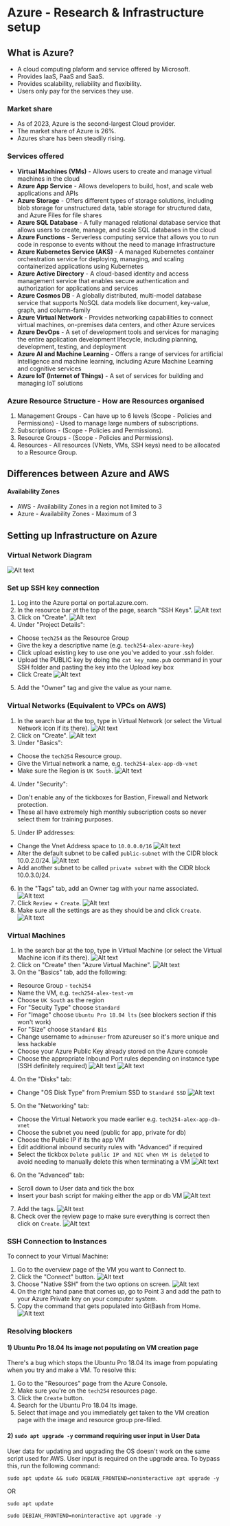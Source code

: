 # Azure - Research & Infrastructure setup

## What is Azure?

- A cloud computing plaform and service offered by Microsoft.
- Provides IaaS, PaaS and SaaS.
- Provides scalability, reliability and flexibility.
- Users only pay for the services they use.

### Market share

- As of 2023, Azure is the second-largest Cloud provider.
- The market share of Azure is 26%.
- Azures share has been steadily rising.

### Services offered

- **Virtual Machines (VMs)** - Allows users to create and manage virtual machines in the cloud
- **Azure App Service** - Allows developers to build, host, and scale web applications and APIs
- **Azure Storage** - Offers different types of storage solutions, including blob storage for unstructured data, table storage for structured data, and Azure Files for file shares
- **Azure SQL Database** - A fully managed relational database service that allows users to create, manage, and scale SQL databases in the cloud
- **Azure Functions** - Serverless computing service that allows you to run code in response to events without the need to manage infrastructure
- **Azure Kubernetes Service (AKS)** - A managed Kubernetes container orchestration service for deploying, managing, and scaling containerized applications using Kubernetes
- **Azure Active Directory** - A cloud-based identity and access management service that enables secure authentication and authorization for applications and services
- **Azure Cosmos DB** - A globally distributed, multi-model database service that supports NoSQL data models like document, key-value, graph, and column-family
- **Azure Virtual Network** - Provides networking capabilities to connect virtual machines, on-premises data centers, and other Azure services
- **Azure DevOps** - A set of development tools and services for managing the entire application development lifecycle, including planning, development, testing, and deployment
- **Azure AI and Machine Learning** - Offers a range of services for artificial intelligence and machine learning, including Azure Machine Learning and cognitive services
- **Azure IoT (Internet of Things)** - A set of services for building and managing IoT solutions

### Azure Resource Structure - How are Resources organised

1) Management Groups - Can have up to 6 levels (Scope - Policies and Permissions) - Used to manage large numbers of subscriptions.
2) Subscriptions - (Scope - Policies and Permissions).
3) Resource Groups - (Scope - Policies and Permissions).
4) Resources - All resources (VNets, VMs, SSH keys) need to be allocated to a Resource Group.

## Differences between Azure and AWS

#### Availability Zones

- AWS - Availability Zones in a region not limited to 3
- Azure - Availability Zones - Maximum of 3

## Setting up Infrastructure on Azure

### Virtual Network Diagram

![Alt text](<images/26. diagram v3.jpg>)

### Set up SSH key connection

1) Log into the Azure portal on portal.azure.com.
2) In the resource bar at the top of the page, search "SSH Keys".
![Alt text](<images/1. main page.jpg>)
3) Click on "Create".
![Alt text](<images/2. create ssh key pair.jpg>)
4) Under "Project Details":
- Choose `tech254` as the Resource Group
- Give the key a descriptive name (e.g. `tech254-alex-azure-key`)
- Click upload existing key to use one you've added to your .ssh folder.
- Upload the PUBLIC key by doing the `cat key_name.pub` command in your SSH folder and pasting the key into the Upload key box
- Click Create
![Alt text](<images/3. add the key.jpg>)
5) Add the "Owner" tag and give the value as your name.

### Virtual Networks (Equivalent to VPCs on AWS)

1) In the search bar at the top, type in Virtual Network (or select the Virtual Network icon if its there).
![Alt text](<images/4. virtual network.jpg>)
2) Click on "Create".
![Alt text](<images/6. create vnet.jpg>)
3) Under "Basics":
- Choose the `tech254` Resource group.
- Give the Virtual network a name, e.g. `tech254-alex-app-db-vnet`
- Make sure the Region is `UK South`.
![Alt text](<images/7. naming and resource.jpg>)
4) Under "Security":
- Don't enable any of the tickboxes for Bastion, Firewall and Network protection.
- These all have extremely high monthly subscription costs so never select them for training purposes.
5) Under IP addresses:
- Change the Vnet Address space to `10.0.0.0/16`
![Alt text](<images/8. cidr and subnets.jpg>)
- Alter the default subnet to be called `public-subnet` with the CIDR block 10.0.2.0/24.
![Alt text](<images/9. editing subnets.jpg>)
- Add another subnet to be called `private subnet` with the CIDR block 10.0.3.0/24.
6) In the "Tags" tab, add an Owner tag with your name associated.
![Alt text](<images/10. tags.jpg>)
7) Click `Review + Create`.
![Alt text](<images/11. review and create.jpg>)
8) Make sure all the settings are as they should be and click `Create`.
![Alt text](<images/12. review page.jpg>)

### Virtual Machines

1) In the search bar at the top, type in Virtual Machine (or select the Virtual Machine icon if its there).
![Alt text](<images/5. virtual machine.jpg>)
2) Click on "Create" then "Azure Virtual Machine".
![Alt text](<images/14. create azure vm.jpg>)
3) On the "Basics" tab, add the following:
- Resource Group - `tech254`
- Name the VM, e.g. `tech254-alex-test-vm`
- Choose `UK South` as the region
- For "Secuity Type" choose `Standard`
- For "Image" choose `Ubuntu Pro 18.04 lts` (see blockers section if this won't work)
- For "Size" choose `Standard B1s`
- Change username to `adminuser` from azureuser so it's more unique and less hackable
- Choose your Azure Public Key already stored on the Azure console
- Choose the appropriate Inbound Port rules depending on instance type (SSH definitely required)
![Alt text](<images/15. basics part 1.jpg>)
![Alt text](<images/16. basics part 2.jpg>)
4) On the "Disks" tab:
- Change "OS Disk Type" from Premium SSD to `Standard SSD`
![Alt text](<images/17. disks.jpg>)
5) On the "Networking" tab:
- Choose the Virtual Network you made earlier e.g. `tech254-alex-app-db-vnet`
- Choose the subnet you need (public for app, private for db)
- Choose the Public IP if its the app VM
- Edit additional inbound security rules with "Advanced" if required
- Select the tickbox `Delete public IP and NIC when VM is deleted` to avoid needing to manually delete this when terminating a VM
![Alt text](<images/18. networking.jpg>)
6) On the "Advanced" tab:
- Scroll down to User data and tick the box
- Insert your bash script for making either the app or db VM
![Alt text](<images/19. user data.jpg>)
7) Add the tags.
![Alt text](<images/10. tags.jpg>)
8) Check over the review page to make sure everything is correct then click on `Create`.
![Alt text](<images/20. create.jpg>)

### SSH Connection to Instances

To connect to your Virtual Machine:

1) Go to the overview page of the VM you want to Connect to.
2) Click the "Connect" button.
![Alt text](<images/21. ssh connect.jpg>)
3) Choose "Native SSH" from the two options on screen.
![Alt text](<images/22. native ssh.jpg>)
4) On the right hand pane that comes up, go to Point 3 and add the path to your Azure Private key on your computer system.
5) Copy the command that gets populated into GitBash from Home.
![Alt text](<images/23. key connect.jpg>)

### Resolving blockers

#### 1) Ubuntu Pro 18.04 lts image not populating on VM creation page

There's a bug which stops the Ubuntu Pro 18.04 lts image from populating when you try and make a VM. To resolve this:
1) Go to the "Resources" page from the Azure Console.
2) Make sure you're on the `tech254` resources page.
3) Click the `Create` button.
4) Search for the Ubuntu Pro 18.04 lts image.
5) Select that image and you immediately get taken to the VM creation page with the image and resource group pre-filled.

#### 2) `sudo apt upgrade -y` command requiring user input in User Data

User data for updating and upgrading the OS doesn't work on the same script used for AWS. User input is required on the upgrade area. To bypass this, run the following command:
````
sudo apt update && sudo DEBIAN_FRONTEND=noninteractive apt upgrade -y
````
OR
````
sudo apt update
````
````
sudo DEBIAN_FRONTEND=noninteractive apt upgrade -y
````